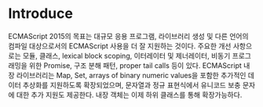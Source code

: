 # Introduce

ECMAScript 2015의 목표는 대규모 응용 프로그램, 라이브러리 생성 및 다른 언어의 컴파일 대상으로서의 ECMAScript 사용을 더 잘 지원하는 것이다. 주요한 개선 사항으로는 모듈, 클래스, lexical block scoping, 이터레이터 및 제너레이터, 비동기 프로그래밍을 위한 Promise, 구조 분해 패턴, proper tail calls 등이 있다. ECMAScript 내장 라이브러리는 Map, Set, arrays of binary numeric values을 포함한 추가적인 데이터 추상화를 지원하도록 확장되었으며, 문자열과 정규 표현식에서 유니코드 보충 문자에 대한 추가 지원도 제공한다. 내장 객체는 이제 하위 클래스를 통해 확장가능하다.
